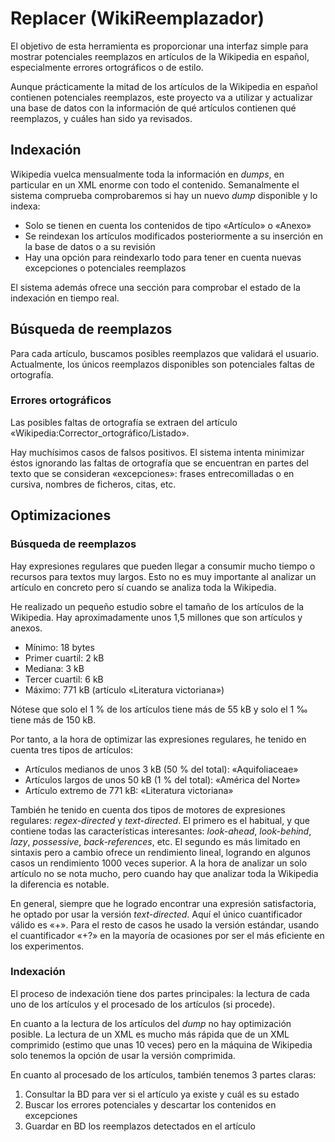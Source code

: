 # Replacer (WikiReemplazador)

El objetivo de esta herramienta es proporcionar una interfaz simple para
mostrar potenciales reemplazos en artículos de la Wikipedia en español,
especialmente errores ortográficos o de estilo. 

Aunque prácticamente la mitad de los artículos de la Wikipedia en español
contienen potenciales reemplazos, este proyecto va a utilizar y actualizar
una base de datos con la información de qué artículos contienen qué
reemplazos, y cuáles han sido ya revisados.


## Indexación

Wikipedia vuelca mensualmente toda la información en _dumps_, en particular
en un XML enorme con todo el contenido. Semanalmente el sistema comprueba
comprobaremos si hay un nuevo _dump_ disponible y lo indexa:
- Solo se tienen en cuenta los contenidos de tipo «Artículo» o «Anexo»
- Se reindexan los artículos modificados posteriormente a su inserción en
la base de datos o a su revisión
- Hay una opción para reindexarlo todo para tener en cuenta nuevas
excepciones o potenciales reemplazos

El sistema además ofrece una sección para comprobar el estado de la
indexación en tiempo real.

## Búsqueda de reemplazos

Para cada artículo, buscamos posibles reemplazos que validará el usuario.
Actualmente, los únicos reemplazos disponibles son potenciales faltas de
ortografía.

### Errores ortográficos

Las posibles faltas de ortografía se extraen del artículo
«Wikipedia:Corrector_ortográfico/Listado».

Hay muchísimos casos de falsos positivos. El sistema intenta minimizar
éstos ignorando las faltas de ortografía que se encuentran en partes del
texto que se consideran «excepciones»: frases entrecomilladas o en cursiva,
nombres de ficheros, citas, etc.


## Optimizaciones

### Búsqueda de reemplazos

Hay expresiones regulares que pueden llegar a consumir mucho tiempo o recursos
para textos muy largos. Esto no es muy importante al analizar un artículo en
concreto pero sí cuando se analiza toda la Wikipedia.

He realizado un pequeño estudio sobre el tamaño de los artículos de la
Wikipedia. Hay aproximadamente unos 1,5 millones que son artículos y anexos.
* Mínimo: 18 bytes
* Primer cuartil: 2 kB
* Mediana: 3 kB
* Tercer cuartil: 6 kB
* Máximo: 771 kB (artículo «Literatura victoriana»)

Nótese que solo el 1 % de los artículos tiene más de 55 kB y solo el 1 ‰ tiene más
de 150 kB.

Por tanto, a la hora de optimizar las expresiones regulares, he tenido en
cuenta tres tipos de artículos:
* Artículos medianos de unos 3 kB (50 % del total): «Aquifoliaceae»
* Artículos largos de unos 50 kB (1 % del total): «América del Norte»
* Artículo extremo de 771 kB: «Literatura victoriana»

También he tenido en cuenta dos tipos de motores de expresiones regulares:
_regex-directed_ y _text-directed_. El primero es el habitual, y que
contiene todas las características interesantes: _look-ahead_, _look-behind_,
_lazy_, _possessive_, _back-references_, etc. El segundo es más limitado en
sintaxis pero a cambio ofrece un rendimiento lineal, logrando en algunos
casos un rendimiento 1000 veces superior. A la hora de analizar un solo
artículo no se nota mucho, pero cuando hay que analizar toda la Wikipedia
la diferencia es notable.

En general, siempre que he logrado encontrar una expresión satisfactoria,
he optado por usar la versión _text-directed_. Aquí el único cuantificador
válido es «+». Para el resto de casos he usado la versión estándar,
usando el cuantificador «+?» en la mayoría de ocasiones por ser el más
eficiente en los experimentos.

### Indexación

El proceso de indexación tiene dos partes principales: la lectura de cada uno
de los artículos y el procesado de los artículos (si procede).

En cuanto a la lectura de los artículos del _dump_ no hay optimización posible.
La lectura de un XML es mucho más rápida que de un XML comprimido (estimo que
unas 10 veces) pero en la máquina de Wikipedia solo tenemos la opción de usar
la versión comprimida.

En cuanto al procesado de los artículos, también tenemos 3 partes claras:
1. Consultar la BD para ver si el artículo ya existe y cuál es su estado
2. Buscar los errores potenciales y descartar los contenidos en excepciones
3. Guardar en BD los reemplazos detectados en el artículo
 

 


